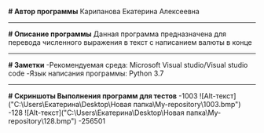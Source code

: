 **# Автор программы**
Карипанова Екатерина Алексеевна
____
**# Описание программы**
Данная программа предназначена для перевода численного выражения в текст с написанием валюты в конце
____
**# Заметки**
-Рекомендуемая среда: Microsoft Visual studio/Visual studio code
-Язык написания программы: Python 3.7
____
**# Скриншоты Выполнения программ для тестов**
-1003
![Alt-текст]("C:\Users\Екатерина\Desktop\Новая папка\My-repository\1003.bmp")
-128
![Alt-текст]("C:\Users\Екатерина\Desktop\Новая папка\My-repository\128.bmp")
-256501

